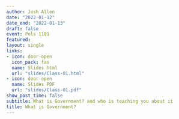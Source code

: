 ```yaml
---
author: Josh Allen
date: "2022-01-12"
date_end: "2022-01-13"
draft: false
event: Pols 1101
featured: 
layout: single
links:
- icon: door-open
  icon_pack: fas
  name: Slides html
  url: "slides/Class-01.html"
- icon: door-open
  name: Slides PDF
  url: "slides/Class-01.pdf"
show_post_time: false
subtitle: What is Government? and who is teaching you about it
title: What is Government?
---
```



